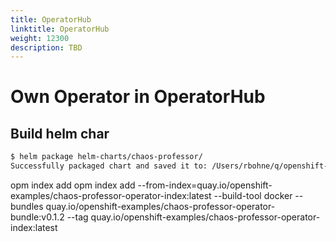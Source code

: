 ```yaml
---
title: OperatorHub
linktitle: OperatorHub
weight: 12300
description: TBD
---
```

# Own Operator in OperatorHub

## Build helm char

```bash
$ helm package helm-charts/chaos-professor/
Successfully packaged chart and saved it to: /Users/rbohne/q/openshift-examples/chaos-professor-operator/chaos-professor-0.1.2.tgz
```





opm index add opm index add --from-index=quay.io/openshift-examples/chaos-professor-operator-index:latest   --build-tool docker   --bundles quay.io/openshift-examples/chaos-professor-operator-bundle:v0.1.2   --tag  quay.io/openshift-examples/chaos-professor-operator-index:latest